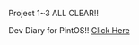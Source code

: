 Project 1~3 ALL CLEAR!!

Dev Diary for PintOS!! [Click Here](https://ringed-postage-dfc.notion.site/PintOS-e7be8de4a7944308bba8bd79cb3465bf?pvs=4)
